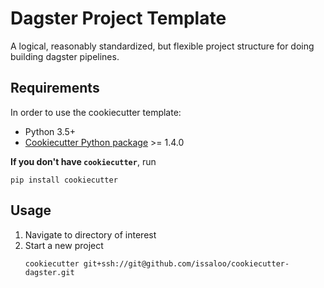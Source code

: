 # Dagster Project Template

A logical, reasonably standardized, but flexible project structure for doing building dagster pipelines.

## Requirements 
In order to use the cookiecutter template:
 - Python 3.5+
 - [Cookiecutter Python package](http://cookiecutter.readthedocs.org/en/latest/installation.html) >= 1.4.0
 
**If you don't have `cookiecutter`**, run
``` shell
pip install cookiecutter
```

## Usage

1. Navigate to directory of interest
2. Start a new project
    ```shell
    cookiecutter git+ssh://git@github.com/issaloo/cookiecutter-dagster.git
    ```